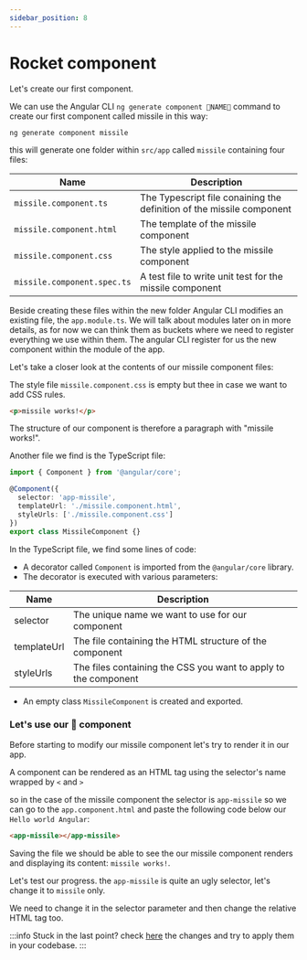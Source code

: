 ```yaml
---
sidebar_position: 8
---
```


# Rocket component

Let's create our first component.

We can use the Angular CLI `ng generate component 🐧NAME🐧` command to create our first component called missile in this way:

```shell
ng generate component missile
```

this will generate one folder within `src/app` called `missile` containing four files:

| **Name**    | **Description** |
| -------- | ------- |
| `missile.component.ts`  | The Typescript file conaining the definition of the missile component |
| `missile.component.html` | The template of the missile component   |
| `missile.component.css`    | The style applied to the missile component   |
| `missile.component.spec.ts`    | A test file to write unit test for the missile component  |

Beside creating these files within the new folder Angular CLI modifies an existing file, the `app.module.ts`. We will talk about modules later on in more details, as for now we can think them as buckets where we need to register everything we use within them. The angular CLI register for us the new component within the module of the app.

Let's take a closer look at the contents of our missile component files:

The style file `missile.component.css` is empty but thee in case we want to add CSS rules.

```html title="missile.component.html"
<p>missile works!</p>
```

The structure of our component is therefore a paragraph with "missile works!".

Another file we find is the TypeScript file:

```ts title="missile.component.ts"
import { Component } from '@angular/core';

@Component({
  selector: 'app-missile',
  templateUrl: './missile.component.html',
  styleUrls: ['./missile.component.css']
})
export class MissileComponent {}
```

In the TypeScript file, we find some lines of code:

- A decorator called `Component` is imported from the `@angular/core` library.
- The decorator is executed with various parameters:

| **Name**   | **Description**                                   |
| ---------- | ------------------------------------------------- |
| selector   | The unique name we want to use for our component  |
| templateUrl | The file containing the HTML structure of the component |
| styleUrls  | The files containing the CSS you want to apply to the component |

- An empty class `MissileComponent` is created and exported.

### Let's use our 🚀 component

Before starting to modify our missile component let's try to render it in our app.

A component can be rendered as an HTML tag using the selector's name wrapped by `<` and `>`

so in the case of the missile component the selector is `app-missile` so we can go to the `app.component.html` and paste the following code below our `Hello world Angular`:

```html
<app-missile></app-missile>
```

Saving the file we should be able to see the our missile component renders and displaying its content: `missile works!`.

Let's test our progress. the `app-missile` is quite an ugly selector, let's change it to `missile` only.

We need to change it in the selector parameter and then change the relative HTML tag too.

:::info
Stuck in the last point? check [here](https://github.com/lucatardi/spazio/commit/6d3285bbbbbc64a7eb4ebbd14043cdc3bcc500f6?diff=split) the changes and try to apply them in your codebase.
:::